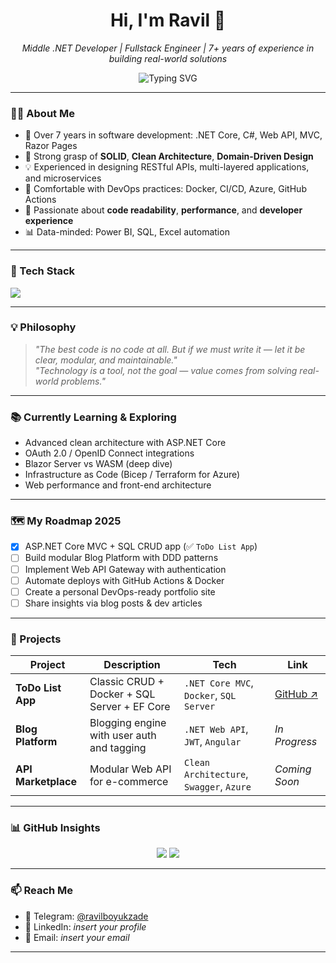 <h1 align="center">Hi, I'm Ravil 👋</h1>

<p align="center">
  <em>Middle .NET Developer | Fullstack Engineer | 7+ years of experience in building real-world solutions</em>
</p>

<p align="center">
  <img src="https://readme-typing-svg.demolab.com?font=Fira+Code&size=22&pause=1000&color=F7941D&center=true&vCenter=true&width=500&lines=Building+robust+backends+with+.NET;Designing+clean+APIs+and+scalable+architectures;Solving+business+problems+with+code" alt="Typing SVG" />
</p>

---

### 🧑‍💻 About Me

- 💼 Over 7 years in software development: .NET Core, C#, Web API, MVC, Razor Pages
- 🧠 Strong grasp of **SOLID**, **Clean Architecture**, **Domain-Driven Design**
- 💡 Experienced in designing RESTful APIs, multi-layered applications, and microservices
- 🧰 Comfortable with DevOps practices: Docker, CI/CD, Azure, GitHub Actions
- 🎯 Passionate about **code readability**, **performance**, and **developer experience**
- 📊 Data-minded: Power BI, SQL, Excel automation

---

### 🔧 Tech Stack

<img src="https://skillicons.dev/icons?i=dotnet,c,cpp,cs,python,js,react,angular,bootstrap,azure,docker,mysql,postgres,git,github,linux,powershell,vscode,idea" />

---

### 💡 Philosophy

> _"The best code is no code at all. But if we must write it — let it be clear, modular, and maintainable."_  
> _"Technology is a tool, not the goal — value comes from solving real-world problems."_

---

### 📚 Currently Learning & Exploring

- Advanced clean architecture with ASP.NET Core
- OAuth 2.0 / OpenID Connect integrations
- Blazor Server vs WASM (deep dive)
- Infrastructure as Code (Bicep / Terraform for Azure)
- Web performance and front-end architecture

---

### 🗺️ My Roadmap 2025

- [x] ASP.NET Core MVC + SQL CRUD app (✅ `ToDo List App`)
- [ ] Build modular Blog Platform with DDD patterns
- [ ] Implement Web API Gateway with authentication
- [ ] Automate deploys with GitHub Actions & Docker
- [ ] Create a personal DevOps-ready portfolio site
- [ ] Share insights via blog posts & dev articles

---

### 🚀 Projects

| Project | Description | Tech | Link |
|--------|-------------|------|------|
| **ToDo List App** | Classic CRUD + Docker + SQL Server + EF Core | `.NET Core MVC`, `Docker`, `SQL Server` | [GitHub ↗](https://github.com/RavilBoyukzade/ToDoListAppNetCoreApp) |
| **Blog Platform** | Blogging engine with user auth and tagging | `.NET Web API`, `JWT`, `Angular` | *In Progress* |
| **API Marketplace** | Modular Web API for e-commerce | `Clean Architecture`, `Swagger`, `Azure` | *Coming Soon* |

---

### 📊 GitHub Insights

<p align="center">
  <img src="https://github-readme-stats.vercel.app/api?username=RavilBoyukzade&show_icons=true&theme=transparent&hide_title=true&count_private=true" />
  <img src="https://github-readme-stats.vercel.app/api/top-langs/?username=RavilBoyukzade&layout=compact&hide=html&theme=transparent" />
</p>

---

### 📫 Reach Me

- 💬 Telegram: [@ravilboyukzade](https://t.me/ravilboyukzade)
- 🔗 LinkedIn: *insert your profile*
- 📧 Email: *insert your email*

---
